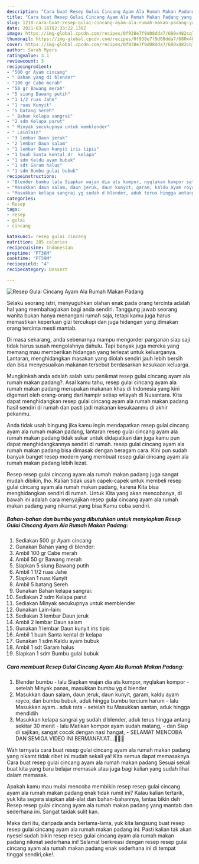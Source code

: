```yaml
---
description: "Cara buat Resep Gulai Cincang Ayam Ala Rumah Makan Padang yang enak Untuk Jualan"
title: "Cara buat Resep Gulai Cincang Ayam Ala Rumah Makan Padang yang enak Untuk Jualan"
slug: 1218-cara-buat-resep-gulai-cincang-ayam-ala-rumah-makan-padang-yang-enak-untuk-jualan
date: 2021-03-16T02:33:22.136Z
image: https://img-global.cpcdn.com/recipes/0f938e7f9d08dda7/680x482cq70/resep-gulai-cincang-ayam-ala-rumah-makan-padang-foto-resep-utama.jpg
thumbnail: https://img-global.cpcdn.com/recipes/0f938e7f9d08dda7/680x482cq70/resep-gulai-cincang-ayam-ala-rumah-makan-padang-foto-resep-utama.jpg
cover: https://img-global.cpcdn.com/recipes/0f938e7f9d08dda7/680x482cq70/resep-gulai-cincang-ayam-ala-rumah-makan-padang-foto-resep-utama.jpg
author: Sarah Myers
ratingvalue: 3.1
reviewcount: 3
recipeingredient:
- "500 gr Ayam cincang"
- " Bahan yang di blender"
- "100 gr Cabe merah"
- "50 gr Bawang merah"
- "5 siung Bawang putih"
- "1 1/2 ruas Jahe"
- "1 ruas Kunyit"
- "5 batang Sereh"
- " Bahan kelapa sangrai"
- "2 sdm Kelapa parut"
- " Minyak secukupnya untuk memblender"
- " Lainlain"
- "3 lembar Daun jeruk"
- "2 lembar Daun salam"
- "1 lembar Daun kunyit iris tipis"
- "1 buah Santa kental dr  kelapa"
- "1 sdm Kaldu ayam bubuk"
- "1 sdt Garam halus"
- "1 sdm Bumbu gulai bubuk"
recipeinstructions:
- "Blender bumbu lalu Siapkan wajan dia ats kompor, nyqlakan kompor setelah Minyak panas, masukkan bumbu yg d blender"
- "Masukkan daun salam, daun jeruk, daun kunyit, garam, kaldu ayam royco, dan bumbu bubuk, aduk hingga bumbu tercium harum lalu Masukkan ayam.. aduk rata setelah itu Masukkan santan, aduk hingga mendidih"
- "Masukkan kelapa sangrai yg sudah d blender, aduk terus hingga antang sekitar 30 menit lalu Matikan kompor ayam sudah matang, dan Siap di sajikan, sangat cocok dengan nasi hangat, SELAMAT MENCOBA DAN SEMIGA VIDEO INI BERMANFA&#39;AT...🤗🤗🙏"
categories:
- Resep
tags:
- resep
- gulai
- cincang

katakunci: resep gulai cincang 
nutrition: 285 calories
recipecuisine: Indonesian
preptime: "PT36M"
cooktime: "PT59M"
recipeyield: "4"
recipecategory: Dessert

---
```



![Resep Gulai Cincang Ayam Ala Rumah Makan Padang](https://img-global.cpcdn.com/recipes/0f938e7f9d08dda7/680x482cq70/resep-gulai-cincang-ayam-ala-rumah-makan-padang-foto-resep-utama.jpg)

Selaku seorang istri, menyuguhkan olahan enak pada orang tercinta adalah hal yang membahagiakan bagi anda sendiri. Tanggung jawab seorang  wanita bukan hanya menangani rumah saja, tetapi kamu juga harus memastikan keperluan gizi tercukupi dan juga hidangan yang dimakan orang tercinta mesti mantab.

Di masa  sekarang, anda sebenarnya mampu mengorder panganan siap saji tidak harus susah mengolahnya dahulu. Tapi banyak juga mereka yang memang mau memberikan hidangan yang terlezat untuk keluarganya. Lantaran, menghidangkan masakan yang diolah sendiri jauh lebih bersih dan bisa menyesuaikan makanan tersebut berdasarkan kesukaan keluarga. 



Mungkinkah anda adalah salah satu penikmat resep gulai cincang ayam ala rumah makan padang?. Asal kamu tahu, resep gulai cincang ayam ala rumah makan padang merupakan makanan khas di Indonesia yang kini digemari oleh orang-orang dari hampir setiap wilayah di Nusantara. Kita dapat menghidangkan resep gulai cincang ayam ala rumah makan padang hasil sendiri di rumah dan pasti jadi makanan kesukaanmu di akhir pekanmu.

Anda tidak usah bingung jika kamu ingin mendapatkan resep gulai cincang ayam ala rumah makan padang, lantaran resep gulai cincang ayam ala rumah makan padang tidak sukar untuk didapatkan dan juga kamu pun dapat menghidangkannya sendiri di rumah. resep gulai cincang ayam ala rumah makan padang bisa dimasak dengan beragam cara. Kini pun sudah banyak banget resep modern yang membuat resep gulai cincang ayam ala rumah makan padang lebih lezat.

Resep resep gulai cincang ayam ala rumah makan padang juga sangat mudah dibikin, lho. Kalian tidak usah capek-capek untuk membeli resep gulai cincang ayam ala rumah makan padang, karena Kita bisa menghidangkan sendiri di rumah. Untuk Kita yang akan mencobanya, di bawah ini adalah cara menyajikan resep gulai cincang ayam ala rumah makan padang yang nikamat yang bisa Kamu coba sendiri.

<!--inarticleads1-->

##### Bahan-bahan dan bumbu yang dibutuhkan untuk menyiapkan Resep Gulai Cincang Ayam Ala Rumah Makan Padang:

1. Sediakan 500 gr Ayam cincang
1. Gunakan  Bahan yang di blender:
1. Ambil 100 gr Cabe merah
1. Ambil 50 gr Bawang merah
1. Siapkan 5 siung Bawang putih
1. Ambil 1 1/2 ruas Jahe
1. Siapkan 1 ruas Kunyit
1. Ambil 5 batang Sereh
1. Gunakan  Bahan kelapa sangrai:
1. Sediakan 2 sdm Kelapa parut
1. Sediakan  Minyak secukupnya untuk memblender
1. Gunakan  Lain-lain:
1. Sediakan 3 lembar Daun jeruk
1. Ambil 2 lembar Daun salam
1. Gunakan 1 lembar Daun kunyit iris tipis
1. Ambil 1 buah Santa kental dr  kelapa
1. Gunakan 1 sdm Kaldu ayam bubuk
1. Ambil 1 sdt Garam halus
1. Siapkan 1 sdm Bumbu gulai bubuk




<!--inarticleads2-->

##### Cara membuat Resep Gulai Cincang Ayam Ala Rumah Makan Padang:

1. Blender bumbu - lalu Siapkan wajan dia ats kompor, nyqlakan kompor - setelah Minyak panas, masukkan bumbu yg d blender
1. Masukkan daun salam, daun jeruk, daun kunyit, garam, kaldu ayam royco, dan bumbu bubuk, aduk hingga bumbu tercium harum - lalu Masukkan ayam.. aduk rata - setelah itu Masukkan santan, aduk hingga mendidih
1. Masukkan kelapa sangrai yg sudah d blender, aduk terus hingga antang sekitar 30 menit - lalu Matikan kompor ayam sudah matang, - dan Siap di sajikan, sangat cocok dengan nasi hangat, - SELAMAT MENCOBA DAN SEMIGA VIDEO INI BERMANFA&#39;AT...🤗🤗🙏




Wah ternyata cara buat resep gulai cincang ayam ala rumah makan padang yang nikamt tidak ribet ini mudah sekali ya! Kita semua dapat memasaknya. Cara buat resep gulai cincang ayam ala rumah makan padang Sesuai sekali buat kita yang baru belajar memasak atau juga bagi kalian yang sudah lihai dalam memasak.

Apakah kamu mau mulai mencoba membikin resep resep gulai cincang ayam ala rumah makan padang enak tidak rumit ini? Kalau kalian tertarik, yuk kita segera siapkan alat-alat dan bahan-bahannya, lantas bikin deh Resep resep gulai cincang ayam ala rumah makan padang yang mantab dan sederhana ini. Sangat taidak sulit kan. 

Maka dari itu, daripada anda berlama-lama, yuk kita langsung buat resep resep gulai cincang ayam ala rumah makan padang ini. Pasti kalian tak akan nyesel sudah bikin resep resep gulai cincang ayam ala rumah makan padang nikmat sederhana ini! Selamat berkreasi dengan resep resep gulai cincang ayam ala rumah makan padang enak sederhana ini di tempat tinggal sendiri,oke!.

